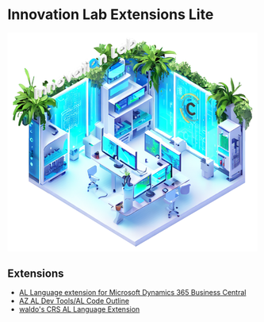 # Innovation Lab Extensions Lite

<div align="center"><picture><img src="assets/InnovationLab.png" alt="Innovation Lab" width="512px"></picture></div>

## Extensions

- [AL Language extension for Microsoft Dynamics 365 Business Central](https://marketplace.visualstudio.com/items?itemName=ms-dynamics-smb.al)
- [AZ AL Dev Tools/AL Code Outline](https://marketplace.visualstudio.com/items?itemName=andrzejzwierzchowski.al-code-outline)
- [waldo's CRS AL Language Extension](https://marketplace.visualstudio.com/items?itemName=waldo.crs-al-language-extension)
